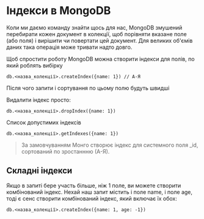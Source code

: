 # Індекси в MongoDB

Коли ми даємо команду знайти щось для нас, MongoDB змушений перебирати кожен документ в колекції, щоб порівняти вказане поле (або поля) і вирішити чи повертати цей документ. Для великих об'ємів даних така операція може тривати надто довго.

Щоб спростити роботу MongoDB можна створити індекси для полів, по який роблять вибірку 

```
db.<назва_колекції>.createIndex({name: 1}) // А-Я
```

Після чого запити і сортування по цьому полю будуть швидші

Видалити індекс просто:

```
db.<назва_колекції>.dropIndex({name: 1})
```

Список допустимих індексів

```
db.<назва_колекції>.getIndexes({name: 1})
```

> За замовчуванням Монго створює індекс для системного поля _id, сортований по зростаннню (А-Я).

## Складні індекси

Якщо в запиті бере участь більше, ніж 1 поле, ви можете створити комбінований індекс. Нехай наш запит містить і поле name, і поле age, тоді є сенс створити комбінований індекс, який включає їх обох:

```
db.<назва_колекції>.createIndex({name: 1, age: -1})
```
